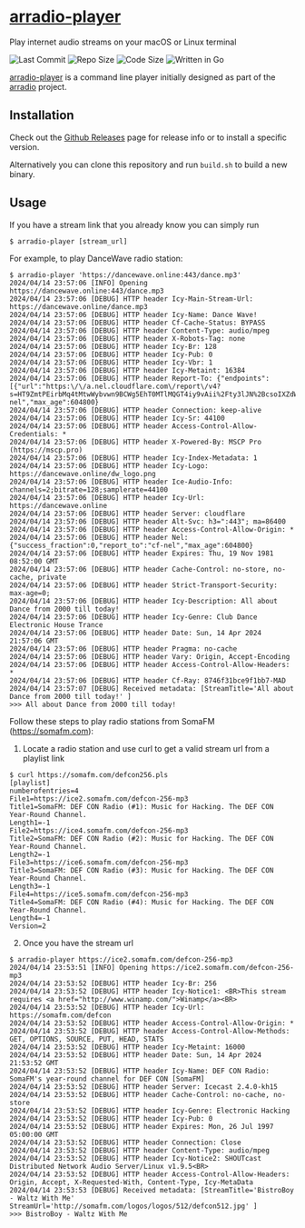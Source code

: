 # [arradio-player](/)

Play internet audio streams on your macOS or Linux terminal

![Last Commit](https://img.shields.io/github/last-commit/sepen/arradio-player)
![Repo Size](https://img.shields.io/github/repo-size/sepen/arradio-player)
![Code Size](https://img.shields.io/github/languages/code-size/sepen/arradio-player)
![Written in Go](https://img.shields.io/badge/written%20in-go-ff69b4)

[arradio-player](/) is a command line player initially designed as part of the [arradio](https://github.com/sepen/arradio) project.

## Installation

Check out the [Github Releases](https://github.com/sepen/arradio-player/releases) page for release info or to install a specific version.

Alternatively you can clone this repository and run `build.sh` to build a new binary.

## Usage

If you have a stream link that you already know you can simply run
```
$ arradio-player [stream_url]
```

For example, to play DanceWave radio station:
```
$ arradio-player 'https://dancewave.online:443/dance.mp3'
2024/04/14 23:57:06 [INFO] Opening https://dancewave.online:443/dance.mp3
2024/04/14 23:57:06 [DEBUG] HTTP header Icy-Main-Stream-Url: https://dancewave.online/dance.mp3
2024/04/14 23:57:06 [DEBUG] HTTP header Icy-Name: Dance Wave!
2024/04/14 23:57:06 [DEBUG] HTTP header Cf-Cache-Status: BYPASS
2024/04/14 23:57:06 [DEBUG] HTTP header Content-Type: audio/mpeg
2024/04/14 23:57:06 [DEBUG] HTTP header X-Robots-Tag: none
2024/04/14 23:57:06 [DEBUG] HTTP header Icy-Br: 128
2024/04/14 23:57:06 [DEBUG] HTTP header Icy-Pub: 0
2024/04/14 23:57:06 [DEBUG] HTTP header Icy-Vbr: 1
2024/04/14 23:57:06 [DEBUG] HTTP header Icy-Metaint: 16384
2024/04/14 23:57:06 [DEBUG] HTTP header Report-To: {"endpoints":[{"url":"https:\/\/a.nel.cloudflare.com\/report\/v4?s=HT9ZmtPEirbMq4tMtwWybvwn9BCWg5EhT0MTlMQGT4iy9vAii%2Fty3lJN%2BcsoIXZdWxPW3nGnJvq4q1GC8VjVv9dL4PVhRGXA%2Be%2BOQD6WiFBK%2FFMzQPFU2TGyZAJvdMCWXFcv2CdhhFepkmZt29cS"}],"group":"cf-nel","max_age":604800}
2024/04/14 23:57:06 [DEBUG] HTTP header Connection: keep-alive
2024/04/14 23:57:06 [DEBUG] HTTP header Icy-Sr: 44100
2024/04/14 23:57:06 [DEBUG] HTTP header Access-Control-Allow-Credentials: *
2024/04/14 23:57:06 [DEBUG] HTTP header X-Powered-By: MSCP Pro (https://mscp.pro)
2024/04/14 23:57:06 [DEBUG] HTTP header Icy-Index-Metadata: 1
2024/04/14 23:57:06 [DEBUG] HTTP header Icy-Logo: https://dancewave.online/dw_logo.png
2024/04/14 23:57:06 [DEBUG] HTTP header Ice-Audio-Info: channels=2;bitrate=128;samplerate=44100
2024/04/14 23:57:06 [DEBUG] HTTP header Icy-Url: https://dancewave.online
2024/04/14 23:57:06 [DEBUG] HTTP header Server: cloudflare
2024/04/14 23:57:06 [DEBUG] HTTP header Alt-Svc: h3=":443"; ma=86400
2024/04/14 23:57:06 [DEBUG] HTTP header Access-Control-Allow-Origin: *
2024/04/14 23:57:06 [DEBUG] HTTP header Nel: {"success_fraction":0,"report_to":"cf-nel","max_age":604800}
2024/04/14 23:57:06 [DEBUG] HTTP header Expires: Thu, 19 Nov 1981 08:52:00 GMT
2024/04/14 23:57:06 [DEBUG] HTTP header Cache-Control: no-store, no-cache, private
2024/04/14 23:57:06 [DEBUG] HTTP header Strict-Transport-Security: max-age=0;
2024/04/14 23:57:06 [DEBUG] HTTP header Icy-Description: All about Dance from 2000 till today!
2024/04/14 23:57:06 [DEBUG] HTTP header Icy-Genre: Club Dance Electronic House Trance
2024/04/14 23:57:06 [DEBUG] HTTP header Date: Sun, 14 Apr 2024 21:57:06 GMT
2024/04/14 23:57:06 [DEBUG] HTTP header Pragma: no-cache
2024/04/14 23:57:06 [DEBUG] HTTP header Vary: Origin, Accept-Encoding
2024/04/14 23:57:06 [DEBUG] HTTP header Access-Control-Allow-Headers: *
2024/04/14 23:57:06 [DEBUG] HTTP header Cf-Ray: 8746f31bce9f1bb7-MAD
2024/04/14 23:57:07 [DEBUG] Received metadata: [StreamTitle='All about Dance from 2000 till today!' ]
>>> All about Dance from 2000 till today!
```

Follow these steps to play radio stations from SomaFM (https://somafm.com):

1. Locate a radio station and use curl to get a valid stream url from a playlist link
```
$ curl https://somafm.com/defcon256.pls
[playlist]
numberofentries=4
File1=https://ice2.somafm.com/defcon-256-mp3
Title1=SomaFM: DEF CON Radio (#1): Music for Hacking. The DEF CON Year-Round Channel.
Length1=-1
File2=https://ice4.somafm.com/defcon-256-mp3
Title2=SomaFM: DEF CON Radio (#2): Music for Hacking. The DEF CON Year-Round Channel.
Length2=-1
File3=https://ice6.somafm.com/defcon-256-mp3
Title3=SomaFM: DEF CON Radio (#3): Music for Hacking. The DEF CON Year-Round Channel.
Length3=-1
File4=https://ice5.somafm.com/defcon-256-mp3
Title4=SomaFM: DEF CON Radio (#4): Music for Hacking. The DEF CON Year-Round Channel.
Length4=-1
Version=2
```

2. Once you have the stream url
```
$ arradio-player https://ice2.somafm.com/defcon-256-mp3
2024/04/14 23:53:51 [INFO] Opening https://ice2.somafm.com/defcon-256-mp3
2024/04/14 23:53:52 [DEBUG] HTTP header Icy-Br: 256
2024/04/14 23:53:52 [DEBUG] HTTP header Icy-Notice1: <BR>This stream requires <a href="http://www.winamp.com/">Winamp</a><BR>
2024/04/14 23:53:52 [DEBUG] HTTP header Icy-Url: https://somafm.com/defcon
2024/04/14 23:53:52 [DEBUG] HTTP header Access-Control-Allow-Origin: *
2024/04/14 23:53:52 [DEBUG] HTTP header Access-Control-Allow-Methods: GET, OPTIONS, SOURCE, PUT, HEAD, STATS
2024/04/14 23:53:52 [DEBUG] HTTP header Icy-Metaint: 16000
2024/04/14 23:53:52 [DEBUG] HTTP header Date: Sun, 14 Apr 2024 21:53:52 GMT
2024/04/14 23:53:52 [DEBUG] HTTP header Icy-Name: DEF CON Radio: SomaFM's year-round channel for DEF CON [SomaFM]
2024/04/14 23:53:52 [DEBUG] HTTP header Server: Icecast 2.4.0-kh15
2024/04/14 23:53:52 [DEBUG] HTTP header Cache-Control: no-cache, no-store
2024/04/14 23:53:52 [DEBUG] HTTP header Icy-Genre: Electronic Hacking
2024/04/14 23:53:52 [DEBUG] HTTP header Icy-Pub: 0
2024/04/14 23:53:52 [DEBUG] HTTP header Expires: Mon, 26 Jul 1997 05:00:00 GMT
2024/04/14 23:53:52 [DEBUG] HTTP header Connection: Close
2024/04/14 23:53:52 [DEBUG] HTTP header Content-Type: audio/mpeg
2024/04/14 23:53:52 [DEBUG] HTTP header Icy-Notice2: SHOUTcast Distributed Network Audio Server/Linux v1.9.5<BR>
2024/04/14 23:53:52 [DEBUG] HTTP header Access-Control-Allow-Headers: Origin, Accept, X-Requested-With, Content-Type, Icy-MetaData
2024/04/14 23:53:53 [DEBUG] Received metadata: [StreamTitle='BistroBoy - Waltz With Me' StreamUrl='http://somafm.com/logos/logos/512/defcon512.jpg' ]
>>> BistroBoy - Waltz With Me
```
